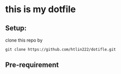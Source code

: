 # this is my dotfile
## Setup:
clone this repo by
```
git clone https://github.com/htlin222/dotifle.git
```
## Pre-requirement



